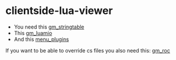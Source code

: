 clientside-lua-viewer
=====================

* You need this [gm_stringtable](https://github.com/gmodcoders/gm_stringtable)
* This [gm_luamio](http://a.pomf.se/befabr.zip)
* And this [menu_plugins](https://github.com/gmodcoders/gmod-menu-plugins)

If you want to be able to override cs files you also need this: [gm_roc](https://github.com/gmodcoders/gm_roc)
